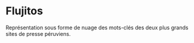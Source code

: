 Flujitos
========

Représentation sous forme de nuage des mots-clés des deux plus grands sites de presse péruviens.